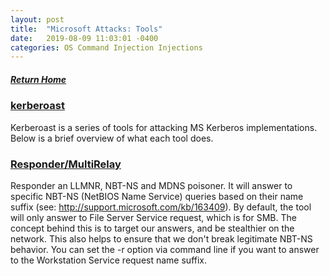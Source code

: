 ```yaml
---
layout: post
title:  "Microsoft Attacks: Tools"
date:   2019-08-09 11:03:01 -0400
categories: OS Command Injection Injections
---
```

##### [Return Home](https://thegetch.github.io/penetration/testing/resources/2020/07/24/Home/)

### [kerberoast](https://github.com/nidem/kerberoast)

Kerberoast is a series of tools for attacking MS Kerberos implementations. Below is a brief overview of what each tool does.

### [Responder/MultiRelay](https://github.com/lgandx/Responder/)

Responder an LLMNR, NBT-NS and MDNS poisoner. It will answer to specific NBT-NS (NetBIOS Name Service) queries based on their name suffix (see: http://support.microsoft.com/kb/163409). By default, the tool will only answer to File Server Service request, which is for SMB.
The concept behind this is to target our answers, and be stealthier on the network. This also helps to ensure that we don't break legitimate NBT-NS behavior. You can set the -r option via command line if you want to answer to the Workstation Service request name suffix.
